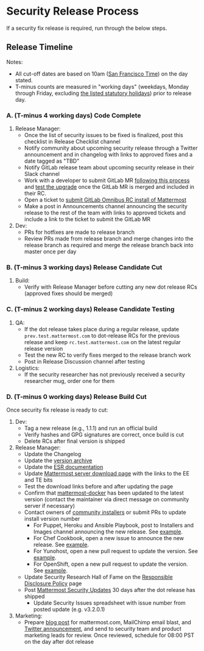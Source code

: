 # Security Release Process

If a security fix release is required, run through the below steps.

## Release Timeline

Notes:
- All cut-off dates are based on 10am ([San Francisco Time](http://everytimezone.com/)) on the day stated.
- T-minus counts are measured in "working days" (weekdays, Monday through Friday, excluding [the listed statutory holidays](https://docs.mattermost.com/process/working-at-mattermost.html#holidays)) prior to release day.

### A. (T-minus 4 working days) Code Complete

1. Release Manager:
    - Once the list of security issues to be fixed is finalized, post this checklist in Release Checklist channel
    - Notify community about upcoming security release through a Twitter announcement and in changelog with links to approved fixes and a date tagged as "TBD"
    - Notify GitLab release team about upcoming security release in their Slack channel
    - Work with a developer to submit GitLab MR [following this process](https://docs.mattermost.com/process/gitlab-process.html#merge-requests) and [test the upgrade](https://docs.google.com/document/d/1mbeu2XXwCpbz3qz7y_6yDIYBToyY2nW0NFZq9Gdei1E/edit#heading=h.ncq9ltn04isg) once the GitLab MR is merged and included in their RC.
     - Open a ticket to [submit GitLab Omnibus RC install of Mattermost](https://mattermost.atlassian.net/browse/MM-10365)
    -  Make a post in Announcements channel announcing the security release to the rest of the team with links to approved tickets and include a link to the ticket to submit the GitLab MR
2. Dev:
    - PRs for hotfixes are made to release branch
    - Review PRs made from release branch and merge changes into the release branch as required and merge the release branch back into master once per day

### B. (T-minus 3 working days) Release Candidate Cut

1. Build:
    - Verify with Release Manager before cutting any new dot release RCs (approved fixes should be merged)
    
### C. (T-minus 2 working days) Release Candidate Testing

1. QA:
    - If the dot release takes place during a regular release, update ``prev.test.mattermost.com`` to dot-release RCs for the previous release and keep ``rc.test.mattermost.com`` on the latest regular release version
    - Test the new RC to verify fixes merged to the release branch work
    - Post in Release Discussion channel after testing
2. Logistics:
    - If the security researcher has not previously received a security researcher mug, order one for them 

### D. (T-minus 0 working days) Release Build Cut

Once security fix release is ready to cut:

1. Dev:
    - Tag a new release (e.g., 1.1.1) and run an official build
    - Verify hashes and GPG signatures are correct, once build is cut
    - Delete RCs after final version is shipped
2. Release Manager:
     - Update the Changelog
     - Update the [version archive](https://docs.mattermost.com/administration/version-archive.html)
     - Update the [ESR documentation](https://docs.mattermost.com/administration/extended-support-release.html#what-are-the-current-supported-esr-versions)
     - Update [Mattermost server download page](https://mattermost.org/download) with the links to the EE and TE bits
      - Test the download links before and after updating the page
    - Confirm that [mattermost-docker](https://github.com/mattermost/mattermost-docker/releases) has been updated to the latest version (contact the maintainer via direct message on community server if necessary)
    - Contact owners of [community installers](http://www.mattermost.org/installation/) or submit PRs to update install version number
      - For Puppet, Heroku and Ansible Playbook, post to Installers and Images channel announcing the new release. See [example](https://community.mattermost.com/core/pl/5eh8fw3jaiyzzqoc6nfwfaioya).
      - For Chef Cookbook, open a new issue to announce the new release. See [example](https://github.com/verifi-inc/mattermost/issues/2).
      - For Yunohost, open a new pull request to update the version. See [example](https://github.com/kemenaran/mattermost_ynh/pull/11).
      - For OpenShift, open a new pull request to update the version. See [example](https://github.com/goern/mattermost-openshift/pull/13).
    - Update Security Research Hall of Fame on the [Responsible Disclosure Policy](https://about.mattermost.com/report-security-issue/) page
    - Post [Mattermost Security Updates](https://about.mattermost.com/security-updates/) 30 days after the dot release has shipped
      - Update Security Issues spreadsheet with issue number from posted update (e.g. v3.2.0.1)
3. Marketing:
    - Prepare [blog post](https://about.mattermost.com/releases/mattermost-4-10/) for mattermost.com, MailChimp email blast, and [Twitter announcement](https://twitter.com/mattermosthq/status/827193482578112512), and send to security team and product marketing leads for review. Once reviewed, schedule for 08:00 PST on the day after dot release
    
